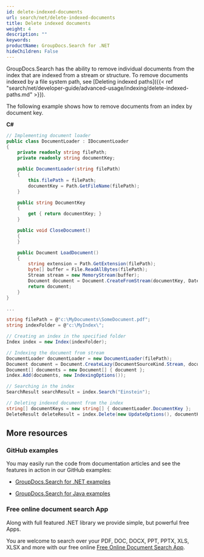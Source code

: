 ```yaml
---
id: delete-indexed-documents
url: search/net/delete-indexed-documents
title: Delete indexed documents
weight: 4
description: ""
keywords: 
productName: GroupDocs.Search for .NET
hideChildren: False
---
```


GroupDocs.Search has the ability to remove individual documents from the index that are indexed from a stream or structure. To remove documents indexed by a file system path, see [Deleting indexed paths]({{< ref "search/net/developer-guide/advanced-usage/indexing/delete-indexed-paths.md" >}}).

The following example shows how to remove documents from an index by document key.

**C#**

```csharp
// Implementing document loader
public class DocumentLoader : IDocumentLoader
{
    private readonly string filePath;
    private readonly string documentKey;

    public DocumentLoader(string filePath)
    {
        this.filePath = filePath;
        documentKey = Path.GetFileName(filePath);
    }

    public string DocumentKey
    {
        get { return documentKey; }
    }

    public void CloseDocument()
    {
    }

    public Document LoadDocument()
    {
        string extension = Path.GetExtension(filePath);
        byte[] buffer = File.ReadAllBytes(filePath);
        Stream stream = new MemoryStream(buffer);
        Document document = Document.CreateFromStream(documentKey, DateTime.Now, extension, stream);
        return document;
    }
}

...

string filePath = @"c:\MyDocuments\SomeDocument.pdf";
string indexFolder = @"c:\MyIndex\";

// Creating an index in the specified folder
Index index = new Index(indexFolder);

// Indexing the document from stream
DocumentLoader documentLoader = new DocumentLoader(filePath);
Document document = Document.CreateLazy(DocumentSourceKind.Stream, documentLoader.DocumentKey, documentLoader);
Document[] documents = new Document[] { document };
index.Add(documents, new IndexingOptions());

// Searching in the index
SearchResult searchResult = index.Search("Einstein");

// Deleting indexed document from the index
string[] documentKeys = new string[] { documentLoader.DocumentKey };
DeleteResult deleteResult = index.Delete(new UpdateOptions(), documentKeys);
```

## More resources

### GitHub examples

You may easily run the code from documentation articles and see the features in action in our GitHub examples:

*   [GroupDocs.Search for .NET examples](https://github.com/groupdocs-search/GroupDocs.Search-for-.NET)
    
*   [GroupDocs.Search for Java examples](https://github.com/groupdocs-search/GroupDocs.Search-for-Java)
    

### Free online document search App

Along with full featured .NET library we provide simple, but powerful free Apps.

You are welcome to search over your PDF, DOC, DOCX, PPT, PPTX, XLS, XLSX and more with our free online [Free Online Document Search App](https://products.groupdocs.app/search).
